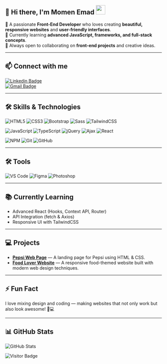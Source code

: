 ## 👋 Hi there, I'm Momen Emad <img src="https://raw.githubusercontent.com/aemmadi/aemmadi/master/wave.gif" width="30">

🎨 A passionate **Front-End Developer** who loves creating **beautiful, responsive websites** and **user-friendly interfaces**.  
🌱 Currently learning **advanced JavaScript, frameworks, and full-stack concepts**.  
🤝 Always open to collaborating on **front-end projects** and creative ideas.  

---

## 📫 Connect with me

[![Linkedin Badge](https://img.shields.io/badge/-Momen%20Emad-blue?style=flat-square&logo=Linkedin&logoColor=white&link=https://www.linkedin.com/in/momen-emad-3651b2294/)](https://www.linkedin.com/in/momen-emad-3651b2294/)  
[![Gmail Badge](https://img.shields.io/badge/-momene937@gmail.com-c14438?style=flat-square&logo=Gmail&logoColor=white&link=mailto:momene937@gmail.com)](mailto:momene937@gmail.com)

---

## 🛠️ Skills & Technologies

![HTML5](https://img.shields.io/badge/-HTML5-E34F26?style=flat-square&logo=html5&logoColor=white)
![CSS3](https://img.shields.io/badge/-CSS3-1572B6?style=flat-square&logo=css3)
![Bootstrap](https://img.shields.io/badge/-Bootstrap-563D7C?style=flat-square&logo=bootstrap)
![Sass](https://img.shields.io/badge/-Sass-CC6699?style=flat-square&logo=sass&logoColor=white)
![TailwindCSS](https://img.shields.io/badge/-TailwindCSS-38B2AC?style=flat-square&logo=tailwind-css&logoColor=white)

![JavaScript](https://img.shields.io/badge/-JavaScript-black?style=flat-square&logo=javascript)
![TypeScript](https://img.shields.io/badge/-TypeScript-007ACC?style=flat-square&logo=typescript)
![jQuery](https://img.shields.io/badge/-jQuery-0769AD?style=flat-square&logo=jquery)
![Ajax](https://img.shields.io/badge/-Ajax-008080?style=flat-square)
![React](https://img.shields.io/badge/-React-black?style=flat-square&logo=react)

![NPM](https://img.shields.io/badge/-NPM-CB3837?style=flat-square&logo=npm)
![Git](https://img.shields.io/badge/-Git-black?style=flat-square&logo=git)
![GitHub](https://img.shields.io/badge/-GitHub-181717?style=flat-square&logo=github)

---

## 🛠️ Tools

![VS Code](https://img.shields.io/badge/-VS%20Code-007ACC?style=flat-square&logo=visual-studio-code&logoColor=white)
![Figma](https://img.shields.io/badge/-Figma-F24E1E?style=flat-square&logo=figma&logoColor=white)
![Photoshop](https://img.shields.io/badge/-Photoshop-31A8FF?style=flat-square&logo=adobe-photoshop&logoColor=white)

---

## 📚 Currently Learning

- Advanced React (Hooks, Context API, Router)  
- API Integration (fetch & Axios)  
- Responsive UI with TailwindCSS  

---

## 💻 Projects

- **[Pepsi Web Page](https://github.com/Momenemad12/pepsi-landing)** — A landing page for Pepsi using HTML & CSS.  
- **[Food Lover Website](https://github.com/Momenemad12/food-lover)** — A responsive food-themed website built with modern web design techniques.  

---

## ⚡ Fun Fact
I love mixing design and coding — making websites that not only work but also look awesome! 🎨💻

---

## 📊 GitHub Stats

![GitHub Stats](https://github-readme-stats.vercel.app/api?username=Momenemad12&count_private=true&show_icons=true&include_all_commits=true&theme=radical)  

![Visitor Badge](https://visitor-badge.laobi.icu/badge?page_id=Momenemad12.Momenemad12)
